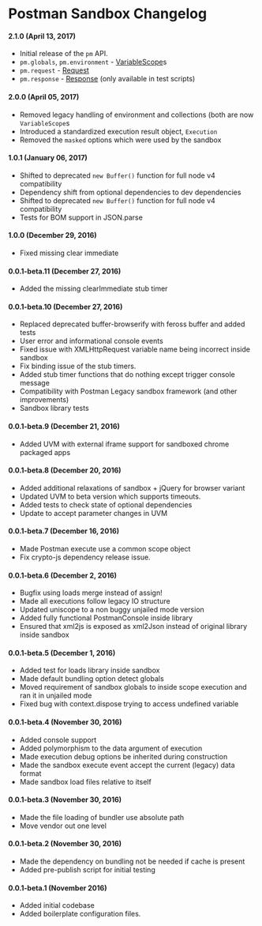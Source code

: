 # Postman Sandbox Changelog

#### 2.1.0 (April 13, 2017)
* Initial release of the `pm` API.
* `pm.globals`, `pm.environment` - [VariableScope](http://www.postmanlabs.com/postman-collection/VariableScope.html)s
* `pm.request` - [Request](http://www.postmanlabs.com/postman-collection/Request.html)
* `pm.response` - [Response](http://www.postmanlabs.com/postman-collection/Response.html) (only available in test scripts)

#### 2.0.0 (April 05, 2017)
* Removed legacy handling of environment and collections (both are now `VariableScope`s
* Introduced a standardized execution result object, `Execution`
* Removed the `masked` options which were used by the sandbox

#### 1.0.1 (January 06, 2017)
* Shifted to deprecated `new Buffer()` function for full node v4 compatibility
* Dependency shift from optional dependencies to dev dependencies
* Shifted to deprecated `new Buffer()` function for full node v4 compatibility
* Tests for BOM support in JSON.parse

#### 1.0.0 (December 29, 2016)
* Fixed missing clear immediate

#### 0.0.1-beta.11 (December 27, 2016)
* Added the missing clearImmediate stub timer

#### 0.0.1-beta.10 (December 27, 2016)
* Replaced deprecated buffer-browserify with feross buffer and added tests
* User error and informational console events
* Fixed issue with XMLHttpRequest variable name being incorrect inside sandbox
* Fix binding issue of the stub timers.
* Added stub timer functions that do nothing except trigger console message
* Compatibility with Postman Legacy sandbox framework (and other improvements)
* Sandbox library tests

#### 0.0.1-beta.9 (December 21, 2016)
* Added UVM with external iframe support for sandboxed chrome packaged apps

#### 0.0.1-beta.8 (December 20, 2016)
* Added additional relaxations of sandbox + jQuery for browser variant
* Updated UVM to beta version which supports timeouts.
* Added tests to check state of optional dependencies
* Update to accept parameter changes in UVM

#### 0.0.1-beta.7 (December 16, 2016)
* Made Postman execute use a common scope object
* Fix crypto-js dependency release issue.

#### 0.0.1-beta.6 (December 2, 2016)
* Bugfix using loads merge instead of assign!
* Made all executions follow legacy IO structure
* Updated uniscope to a non buggy unjailed mode version
* Added fully functional PostmanConsole inside library
* Ensured that xml2js is exposed as xml2Json instead of original library inside sandbox

#### 0.0.1-beta.5 (December 1, 2016)
* Added test for loads library inside sandbox
* Made default bundling option detect globals
* Moved requirement of sandbox globals to inside scope execution and ran it in unjailed mode
* Fixed bug with context.dispose trying to access undefined variable

#### 0.0.1-beta.4 (November 30, 2016)
* Added console support
* Added polymorphism to the data argument of execution
* Made execution debug options be inherited during construction
* Made the sandbox execute event accept the current (legacy) data format
* Made sandbox load files relative to itself

#### 0.0.1-beta.3 (November 30, 2016)
* Made the file loading of bundler use absolute path
* Move vendor out one level

#### 0.0.1-beta.2 (November 30, 2016)
* Made the dependency on bundling not be needed if cache is present
* Added pre-publish script for initial testing

#### 0.0.1-beta.1 (November 2016)
* Added initial codebase
* Added boilerplate configuration files.
